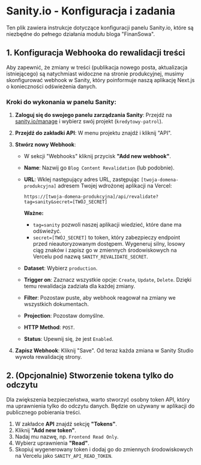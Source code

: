 
# Sanity.io - Konfiguracja i zadania

Ten plik zawiera instrukcje dotyczące konfiguracji panelu Sanity.io, które są niezbędne do pełnego działania modułu bloga "FinanSowa".

## 1. Konfiguracja Webhooka do rewalidacji treści

Aby zapewnić, że zmiany w treści (publikacja nowego posta, aktualizacja istniejącego) są natychmiast widoczne na stronie produkcyjnej, musimy skonfigurować webhook w Sanity, który poinformuje naszą aplikację Next.js o konieczności odświeżenia danych.

### Kroki do wykonania w panelu Sanity:

1.  **Zaloguj się do swojego panelu zarządzania Sanity**:
    Przejdź na [sanity.io/manage](https://sanity.io/manage) i wybierz swój projekt (`kredytowy-patrol`).

2.  **Przejdź do zakładki API**:
    W menu projektu znajdź i kliknij "API".

3.  **Stwórz nowy Webhook**:
    *   W sekcji "Webhooks" kliknij przycisk **"Add new webhook"**.
    *   **Name**: Nazwij go `Blog Content Revalidation` (lub podobnie).
    *   **URL**: Wklej następujący adres URL, zastępując `[twoja-domena-produkcyjna]` adresem Twojej wdrożonej aplikacji na Vercel:
        ```
        https://[twoja-domena-produkcyjna]/api/revalidate?tag=sanity&secret=[TWÓJ_SECRET]
        ```
        **Ważne:**
        *   `tag=sanity` pozwoli naszej aplikacji wiedzieć, które dane ma odświeżyć.
        *   `secret=[TWÓJ_SECRET]` to token, który zabezpieczy endpoint przed nieautoryzowanym dostępem. Wygeneruj silny, losowy ciąg znaków i zapisz go w zmiennych środowiskowych na Vercelu pod nazwą `SANITY_REVALIDATE_SECRET`.

    *   **Dataset**: Wybierz `production`.
    *   **Trigger on**: Zaznacz wszystkie opcje: `Create`, `Update`, `Delete`. Dzięki temu rewalidacja zadziała dla każdej zmiany.
    *   **Filter**: Pozostaw puste, aby webhook reagował na zmiany we wszystkich dokumentach.
    *   **Projection**: Pozostaw domyślne.
    *   **HTTP Method**: `POST`.
    *   **Status**: Upewnij się, że jest `Enabled`.

4.  **Zapisz Webhook**:
    Kliknij "Save". Od teraz każda zmiana w Sanity Studio wywoła rewalidację strony.

## 2. (Opcjonalnie) Stworzenie tokena tylko do odczytu

Dla zwiększenia bezpieczeństwa, warto stworzyć osobny token API, który ma uprawnienia tylko do odczytu danych. Będzie on używany w aplikacji do publicznego pobierania treści.

1.  W zakładce **API** znajdź sekcję **"Tokens"**.
2.  Kliknij **"Add new token"**.
3.  Nadaj mu nazwę, np. `Frontend Read Only`.
4.  Wybierz uprawnienia **"Read"**.
5.  Skopiuj wygenerowany token i dodaj go do zmiennych środowiskowych na Vercelu jako `SANITY_API_READ_TOKEN`.
